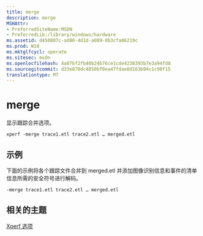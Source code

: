 ```yaml
---
title: merge
description: merge
MSHAttr:
- PreferredSiteName:MSDN
- PreferredLib:/library/windows/hardware
ms.assetid: d450807c-ad86-4d1d-a089-0b3cfa86219c
ms.prod: W10
ms.mktglfcycl: operate
ms.sitesec: msdn
ms.openlocfilehash: 4a87bf2fb40b24b76ce1cde4238393b7e3a94fd8
ms.sourcegitcommit: d33e870dc4850bf0ea47fdae0d163b04c1c90f15
translationtype: MT
---
```

# <a name="merge"></a>merge


显示跟踪合并选项。

``` syntax
xperf -merge trace1.etl trace2.etl … merged.etl
```

## <a name="example"></a>示例


下面的示例将各个跟踪文件合并到 merged.etl 并添加图像识别信息和事件的清单信息所需的安全符号进行解码。

``` syntax
-merge trace1.etl trace2.etl … merged.etl
```

## <a name="related-topics"></a>相关的主题


[Xperf 选项](xperf-options.md)

 

 







